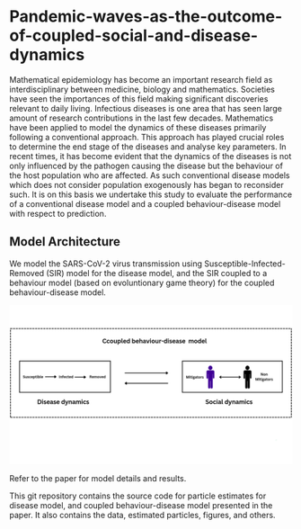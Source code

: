 # Pandemic-waves-as-the-outcome-of-coupled-social-and-disease-dynamics

Mathematical epidemiology has become an important research field as interdisciplinary between medicine, biology and mathematics. Societies have seen the importances of this field making significant discoveries relevant to daily living. Infectious diseases is one area that has seen large amount of research contributions in the last few decades. Mathematics have been applied to model the dynamics of these diseases primarily following a conventional approach. This approach has played crucial roles to determine the end stage of the diseases and analyse key parameters. In recent times, it has become evident that the dynamics of the diseases is not only influenced by the pathogen causing the disease but the behaviour of the host population who are affected. As such conventional disease models which does not consider population exogenously has began to reconsider such. It is on this basis we undertake this study to evaluate the performance of a conventional disease model and a coupled behaviour-disease model with respect to prediction. 

## Model Architecture 
We model the SARS-CoV-2 virus transmission using Susceptible-Infected-Removed (SIR) model for the disease model, and the SIR coupled to a behaviour model (based on evoluntionary game theory) for the coupled behaviour-disease model. 

![alt text](SIRX.png)

Refer to the paper for model details and results. 

This git repository contains the source code for particle estimates for disease model, and coupled behaviour-disease model presented in the paper. It also contains the data, estimated particles, figures, and others. 

